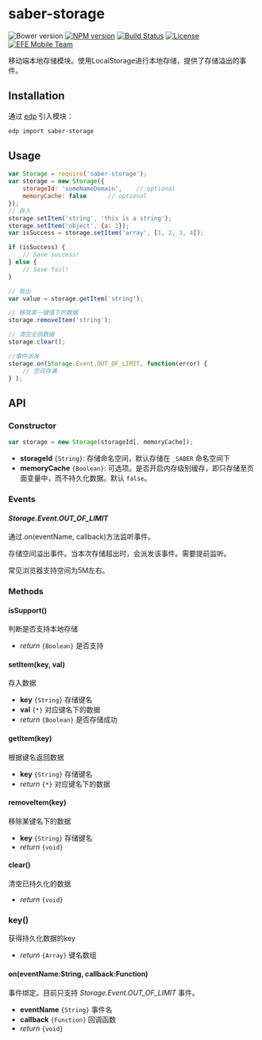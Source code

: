 saber-storage
===

![Bower version](https://img.shields.io/bower/v/saber-storage.svg?style=flat-square) [![NPM version](https://img.shields.io/npm/v/saber-storage.svg?style=flat-square)](https://npmjs.org/package/saber-storage) [![Build Status](https://img.shields.io/travis/ecomfe/saber-storage.svg?style=flat-square)](https://travis-ci.org/ecomfe/saber-storage) [![License](https://img.shields.io/npm/l/saber-storage.svg?style=flat-square)](./LICENSE) [![EFE Mobile Team](https://img.shields.io/badge/EFE-Mobile_Team-blue.svg?style=flat-square)](http://efe.baidu.com)

移动端本地存储模块。使用LocalStorage进行本地存储，提供了存储溢出的事件。

## Installation

通过 [edp](https://github.com/ecomfe/edp) 引入模块：

```sh
edp import saber-storage
```

## Usage

```js
var Storage = require('saber-storage');
var storage = new Storage({
    storageId: 'someNameDomain',    // optional
    memoryCache: false      // optional
});
// 存入
storage.setItem('string', 'this is a string');
storage.setItem('object', {a: 1});
var isSuccess = storage.setItem('array', [1, 2, 3, 4]);

if (isSuccess) {
    // Save success!
} else {
    // Save fail!
}

// 取出
var value = storage.getItem('string');

// 移除某一键值下的数据
storage.removeItem('string');

// 清空全部数据
storage.clear();

//事件派发
storage.on(Storage.Event.OUT_OF_LIMIT, function(error) {
    // 空间存满
} );
```

## API

### Constructor

```js
var storage = new Storage(storageId[, memoryCache]);
```

* **storageId** `{String}`: 存储命名空间，默认存储在 `_SABER` 命名空间下
* **memoryCache** `{Boolean}`: 可选项。是否开启内存级别缓存，即只存储至页面变量中，而不持久化数据。默认 `false`。

### Events

#### _Storage.Event.OUT\_OF\_LIMIT_

通过.on(eventName, callback)方法监听事件。

存储空间溢出事件。当本次存储超出时，会派发该事件。需要提前监听。

常见浏览器支持空间为5M左右。

### Methods

#### isSupport()

判断是否支持本地存储

* _return_ `{Boolean}` 是否支持


#### setItem(key, val)

存入数据

* **key** `{String}` 存储键名
* **val** `{*}` 对应键名下的数据
* _return_ `{Boolean}` 是否存储成功

#### getItem(key)

根据键名返回数据

* **key** `{String}` 存储键名
* _return_ `{*}` 对应键名下的数据


#### removeItem(key)

移除某键名下的数据

* **key** `{String}` 存储键名
* _return_ `{void}`

#### clear()

清空已持久化的数据

* _return_ `{void}`
 
### key()

获得持久化数据的key

* _return_ `{Array}` 键名数组

#### on(eventName:String, callback:Function)

事件绑定。目前只支持 _Storage.Event.OUT\_OF\_LIMIT_ 事件。

* **eventName** `{String}` 事件名 
* **callback** `{Function}` 回调函数
* _return_ `{void}`

